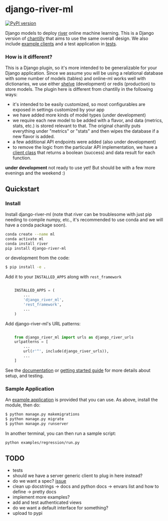 # django-river-ml

[![PyPI version](https://badge.fury.io/py/django-river-ml.svg)](https://badge.fury.io/py/django-river-ml)

Django models to deploy [river](https://riverml.xyz) online machine learning. 
This is a Django version of [chantilly](https://github.com/online-ml/chantilly) that aims to use the
same overall design. We also include [example clients](examples/) and a test application in [tests](tests).

### How is it different?

This is a Django plugin, so it's more intended to be generalizable for your Django application.
Since we assume you will be using a relational database with some number of models (tables) and
online-ml works well with dictionaries, we use either [shelve](https://docs.python.org/3/library/shelve.html) (development) or redis (production)
to store models. The plugin here is different from chantilly in the following ways:

 - it's intended to be easily customized, so most configurables are exposed in settings customized by your app
 - we have added more kinds of model types (under development)
 - we require each new model to be added with a flavor, and data (metrics, stats, etc.) is stored relevant to that. The original chanilly puts everything under "metrics" or "stats" and then wipes the database if a new flavor is added.
 - a few additional API endpoints were added (also under development)
 - to remove the logic from the particular API implementation, we have a [client class](django_river_ml/client.py) that returns a boolean (success) and data result for each function.

**under development** not ready to use yet! But should be with a few more evenings and the weekend :)

## Quickstart

### Install

Install django-river-ml (note that river can be troublesome with just pip needing
to compile numpy, etc., it's recommended to use conda and we will have a conda package soon).

```bash
conda create --name ml
conda activate ml
conda install river
pip install django-river-ml
```

or development from the code:

```bash
$ pip install -e .
```

Add it to your `INSTALLED_APPS` along with `rest_framework`

```python

    INSTALLED_APPS = (
        ...
        'django_river_ml',
        'rest_framework',
        ...
    )
```

Add django-river-ml's URL patterns:

```python

    from django_river_ml import urls as django_river_urls
    urlpatterns = [
        ...
        url(r'^', include(django_river_urls)),
        ...
    ]
```

See the [documentation](https://vsoch.github.io/django-river-ml/) or [getting started guide](https://vsoch.github.io/django-river-ml/docs/getting-started/) for more details about setup, and testing. 

### Sample Application

An [example application](tests) is provided that you can use. As above, install the module, then do:

```bash
$ python manage.py makemigrations
$ python manage.py migrate
$ python manage.py runserver
```

In another terminal, you can then run a sample script:

```bash
python examples/regression/run.py
```

## TODO

- tests
- should we have a server generic client to plug in here instead?
- do we want a spec? [issue](https://github.com/online-ml/river/issues/845)
- clean up docstrings -> docs and python docs -> envars list and how to define -> pretty docs
- implement more examples?
- add and test authenticated views
- do we want a default interface for something?
- upload to pypi
